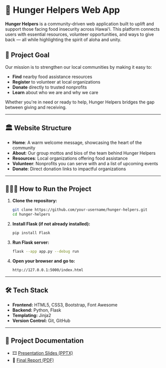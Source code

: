 # 🌺 Hunger Helpers Web App

**Hunger Helpers** is a community-driven web application built to uplift and support those facing food insecurity across Hawai‘i. 
This platform connects users with essential resources, volunteer opportunities, and ways to give back — all while highlighting the spirit of aloha and unity.

## 🌟 Project Goal

Our mission is to strengthen our local communities by making it easy to:
- **Find** nearby food assistance resources  
- **Register** to volunteer at local organizations  
- **Donate** directly to trusted nonprofits  
- **Learn** about who we are and why we care  

Whether you're in need or ready to help, Hunger Helpers bridges the gap between giving and receiving.

---

## 🏛️ Website Structure
- **Home**: A warm welcome message, showcasing the heart of the community  
- **About**: Our group mottos and bios of the team behind Hunger Helpers  
- **Resources**: Local organizations offering food assistance  
- **Volunteer**: Nonprofits you can serve with and a list of upcoming events  
- **Donate**: Direct donation links to impactful organizations  

---

## 🏃🏻‍♂️ How to Run the Project

1. **Clone the repository:**
   ```bash
   git clone https://github.com/your-username/hunger-helpers.git
   cd hunger-helpers
2. **Install Flask (if not already installed):**
   ```bash
   pip install Flask
3. **Run Flask server:**
   ```bash
   flask --app app.py --debug run
4. **Open your browser and go to:**
   ```
   http://127.0.0.1:5000/index.html
   ```

---

## 🛠️ Tech Stack

- **Frontend:** HTML5, CSS3, Bootstrap, Font Awesome
- **Backend:** Python, Flask
- **Templating:** Jinja2
- **Version Control:** Git, GitHub

---

## 📄 Project Documentation

- 🎞️ [Presentation Slides (PPTX)](./Presentation.pptx)
- 📘 [Final Report (PDF)](./PDF%20Report.pdf)

